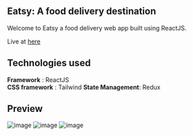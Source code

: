 ## Eatsy: A food delivery destination

Welcome to Eatsy a food delivery web app built using ReactJS.

Live at [here](https://eatsy-pi.vercel.app/)

## Technologies used

**Framework** : ReactJS \
**CSS framework** : Tailwind
**State Management**: Redux

## Preview

![image](https://github.com/user-attachments/assets/2559109c-4c4e-4d04-b246-145c9d92105d)
![image](https://github.com/user-attachments/assets/cb9646d7-342d-4b09-9a14-badf86da0396)
![image](https://github.com/user-attachments/assets/6f6ef488-0a06-4a12-8946-98f0da127948)
